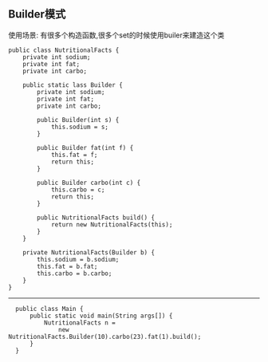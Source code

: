 ## Builder模式
使用场景:
有很多个构造函数,很多个set的时候使用builer来建造这个类

    public class NutritionalFacts {
        private int sodium;
        private int fat;
        private int carbo;

        public static lass Builder {
            private int sodium;
            private int fat;
            private int carbo;

            public Builder(int s) {
                this.sodium = s;
            }

            public Builder fat(int f) {
                this.fat = f;
                return this;
            }

            public Builder carbo(int c) {
                this.carbo = c;
                return this;
            }

            public NutritionalFacts build() {
                return new NutritionalFacts(this);
            }
        }

        private NutritionalFacts(Builder b) {
            this.sodium = b.sodium;
            this.fat = b.fat;
            this.carbo = b.carbo;
        }
    }


***
      public class Main {
          public static void main(String args[]) {
              NutritionalFacts n =
                  new NutritionalFacts.Builder(10).carbo(23).fat(1).build();
          }
      }
